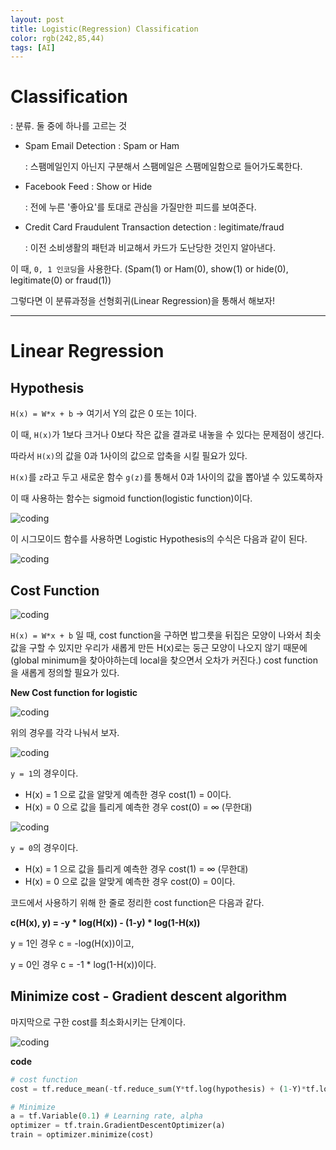 ```yaml
---
layout: post
title: Logistic(Regression) Classification
color: rgb(242,85,44)
tags: [AI]
---
```


# Classification
 : 분류. 둘 중에 하나를 고르는 것
- Spam Email Detection : Spam or Ham 

    : 스팸메일인지 아닌지 구분해서 스팸메일은 스팸메일함으로 들어가도록한다.
- Facebook Feed : Show or Hide

    : 전에 누른 '좋아요'를 토대로 관심을 가질만한 피드를 보여준다.
- Credit Card Fraudulent Transaction detection : legitimate/fraud

    : 이전 소비생활의 패턴과 비교해서 카드가 도난당한 것인지 알아낸다.

이 때, `0, 1 인코딩`을 사용한다.
(Spam(1) or Ham(0), show(1) or hide(0), legitimate(0) or fraud(1))

그렇다면 이 분류과정을 선형회귀(Linear Regression)을 통해서 해보자!
- - -
# Linear Regression

## Hypothesis

`H(x) = W*x + b` -> 여기서 Y의 값은 0 또는 1이다.

이 때, `H(x)`가 1보다 크거나 0보다 작은 값을 결과로 내놓을 수 있다는 문제점이 생긴다.

따라서 `H(x)`의 값을 0과 1사이의 값으로 압축을 시킬 필요가 있다. 

`H(x)`를 `z`라고 두고 새로운 함수 `g(z)`를 통해서 0과 1사이의 값을 뽑아낼 수 있도록하자

이 때 사용하는 함수는 sigmoid function(logistic function)이다.

![coding](../../../assets/img/posts/sigmoid_function.png)

이 시그모이드 함수를 사용하면 Logistic Hypothesis의 수식은 다음과 같이 된다.

![coding](../../../assets/img/posts/lec5_hypothesis.png)

## Cost Function

![coding](../../../assets/img/posts/lec5_cost_function.png)

`H(x) = W*x + b` 일 때, cost function을 구하면 밥그릇을 뒤집은 모양이 나와서 최솟값을 구할 수 있지만 우리가 새롭게 만든 H(x)로는 둥근 모양이 나오지 않기 때문에 (global minimum을 찾아야하는데 local을 찾으면서 오차가 커진다.) cost function을 새롭게 정의할 필요가 있다.

__New Cost function for logistic__

![coding](../../../assets/img/posts/lec5_logistic_cost_function.png)

위의 경우를 각각 나눠서 보자.

![coding](../../../assets/img/posts/lec5_-logx_function.PNG)

`y = 1`의 경우이다.
- H(x) = 1 으로 값을 알맞게 예측한 경우 cost(1) = 0이다.
- H(x) = 0 으로 값을 틀리게 예측한 경우 cost(0) = ∞ (무한대)

![coding](../../../assets/img/posts/lec5_-log1-x_function.PNG)

`y = 0`의 경우이다.
- H(x) = 1 으로 값을 틀리게 예측한 경우 cost(1) = ∞ (무한대)
- H(x) = 0 으로 값을 알맞게 예측한 경우 cost(0) = 0이다.

코드에서 사용하기 위해 한 줄로 정리한 cost function은 다음과 같다.

__c(H(x), y) = -y * log(H(x)) - (1-y) * log(1-H(x))__

y = 1인 경우 c = -log(H(x))이고,

y = 0인 경우 c = -1 * log(1-H(x))이다.

## Minimize cost - Gradient descent algorithm

마지막으로 구한 cost를 최소화시키는 단계이다.

![coding](../../../assets/img/posts/lec5_gradient_decent_algorithm.png)

__code__
```py
# cost function
cost = tf.reduce_mean(-tf.reduce_sum(Y*tf.log(hypothesis) + (1-Y)*tf.log(1-hypothesis)))

# Minimize
a = tf.Variable(0.1) # Learning rate, alpha
optimizer = tf.train.GradientDescentOptimizer(a)
train = optimizer.minimize(cost)
```